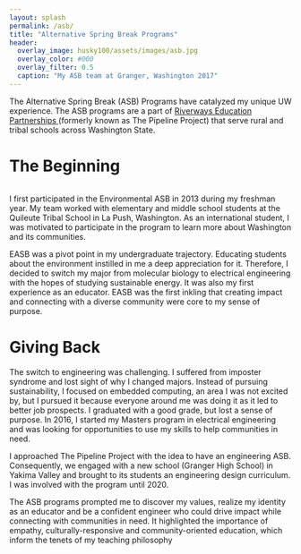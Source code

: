```yaml
---
layout: splash
permalink: /asb/
title: "Alternative Spring Break Programs"
header:
  overlay_image: husky100/assets/images/asb.jpg
  overlay_color: #000
  overlay_filter: 0.5
  caption: "My ASB team at Granger, Washington 2017"
---
```

 


The Alternative Spring Break (ASB) Programs have catalyzed my unique UW experience. The ASB programs are a part of <a href = "https://expd.uw.edu/riverways/rural-tribal/">Riverways Education Partnerships </a> (formerly known as The Pipeline Project) that serve rural and tribal schools across Washington State. 

<h1>The Beginning</h1>

<figure style="width: 500px" class="align-left">
  <img src="husky100/assets/images/identities.png" alt="">
</figure>

I first participated in the Environmental ASB in 2013 during my freshman year. My team worked with elementary and middle school students at the Quileute Tribal School in La Push, Washington. As an international student, I was motivated to participate in the program to learn more about Washington and its communities. 

EASB was a pivot point in my undergraduate trajectory. Educating students about the environment instilled in me a deep appreciation for it. Therefore, I decided to switch my major from molecular biology to electrical engineering with the hopes of studying sustainable energy. It was also my first experience as an educator. EASB was the first inkling that creating impact and connecting with a diverse community were core to my sense of purpose.


<h1>Giving Back</h1>

The switch to engineering was challenging. I suffered from imposter syndrome and lost sight of why I changed majors. Instead of pursuing sustainability, I focused on embedded computing, an area I was not excited by, but I pursued it because everyone around me was doing it as it led to better job prospects. I graduated with a good grade, but lost a sense of purpose. In 2016, I started my Masters program in electrical engineering and was looking for opportunities to use my skills to help communities in need.  

I approached The Pipeline Project with the idea to have an engineering ASB. Consequently, we engaged with a new school (Granger High School) in Yakima Valley and brought to its students an engineering design curriculum. I was involved with the program until 2020. 

The ASB programs prompted me to discover my values, realize my identity as an educator and be a confident engineer who could drive impact while connecting with communities in need. It highlighted the importance of empathy, culturally-responsive and community-oriented education, which inform the tenets of my teaching philosophy